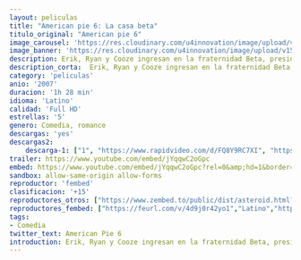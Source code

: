 ```yaml
---
layout: peliculas
title: "American pie 6: La casa beta"
titulo_original: "American pie 6"
image_carousel: 'https://res.cloudinary.com/u4innovation/image/upload/v1559522834/pie6-poster-min_porgw8.jpg'
image_banner: 'https://res.cloudinary.com/u4innovation/image/upload/v1559522837/pie6-banner-min_xtuomh.jpg'
description: Erik, Ryan y Cooze ingresan en la fraternidad Beta, presidida por el legendario Dwight Stifler. Sin embargo, los problemas no tardan en llegar cuando una hermandad de chiflados amenaza con poner fin a las fiestas y el estilo de vida de libertinaje.
description_corta:  Erik, Ryan y Cooze ingresan en la fraternidad Beta, presidida por el legendario Dwight Stifler. Sin embargo, los problemas no tardan en llegar cuando una hermandad de chiflados amenaza con poner fin a las fiestas y el estilo de vida de libertinaje.
category: 'peliculas'
anio: '2007'
duracion: '1h 28 min'
idioma: 'Latino'
calidad: 'Full HD'
estrellas: '5'
genero: Comedia, romance
descargas: 'yes'
descargas2:
    descarga-1: ["1", "https://www.rapidvideo.com/d/FQ8Y9RC7XI", "https://www.google.com/s2/favicons?domain=openload.co","OpenLoad","https://res.cloudinary.com/imbriitneysam/image/upload/v1541473684/mexico.png", "Latino", "Full HD"]
trailer: https://www.youtube.com/embed/jYqqwC2oGpc
embed: https://www.youtube.com/embed/jYqqwC2oGpc?rel=0&amp;hd=1&border=0&wmode=opaque&enablejsapi=1&modestbranding=1&controls=1&showinfo=1
sandbox: allow-same-origin allow-forms
reproductor: 'fembed'
clasificacion: '+15'
reproductores_otros: ["https://www.zembed.to/public/dist/asteroid.html?id=fd30427fddb50eec675510a501df4faa&title=American%20Pie%206:%20Beta%20House","Latino","https://mstream.website/8t6pg8spx8b8","Latino"]
reproductores_fembed: ["https://feurl.com/v/4d9j0r42yo1","Latino","https://feurl.com/v/z7jeqhjeq2w6qx4","Latino"]
tags:
- Comedia
twitter_text: American Pie 6
introduction: Erik, Ryan y Cooze ingresan en la fraternidad Beta, presidida por el legendario Dwight Stifler. Sin embargo, los problemas no tardan en llegar cuando una hermandad de chiflados amenaza con poner fin a las fiestas y el estilo de vida de libertinaje.
---
```












